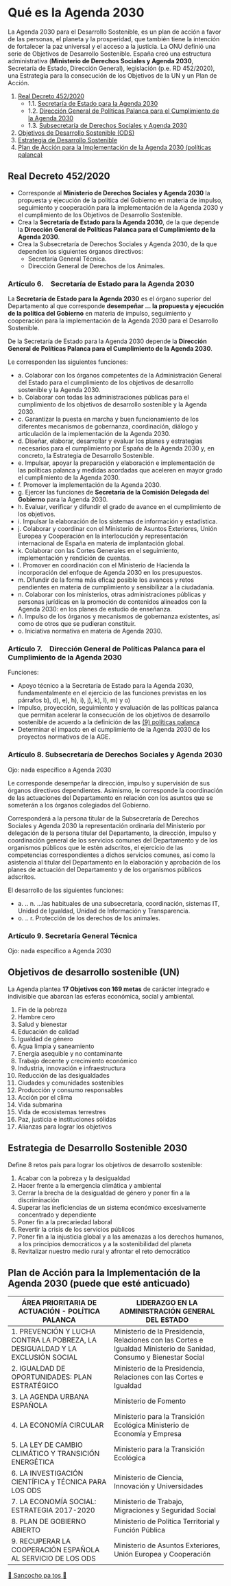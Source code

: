 # Qué es la Agenda 2030
La Agenda 2030 para el Desarrollo Sostenible, es un plan de acción a favor de las personas, el planeta y la prosperidad, que también tiene la intención de fortalecer la paz universal y el acceso a la justicia.
La ONU definió una serie de Objetivos de Desarrollo Sostenible. España creó una estructura administrativa (**Ministerio de Derechos Sociales y Agenda 2030**, Secretaría de Estado, Dirección General), legislación (p.e. RD 452/2020), una Estrategia para la consecución de los Objetivos de la UN y un Plan de Acción.

1. [Real Decreto 452/2020](#real-decreto-4522020)
   - 1.1. [Secretaría de Estado para la Agenda 2030](#art%C3%ADculo-6secretar%C3%ADa-de-estado-para-la-agenda-2030)
   - 1.2. [Dirección General de Políticas Palanca para el Cumplimiento de la Agenda 2030](#art%C3%ADculo-7direcci%C3%B3n-general-de-pol%C3%ADticas-palanca-para-el-cumplimiento-de-la-agenda-2030)
   - 1.3. [Subsecretaría de Derechos Sociales y Agenda 2030](#art%C3%ADculo-8-subsecretar%C3%ADa-de-derechos-sociales-y-agenda-2030)
2. [Objetivos de Desarrollo Sostenible (ODS)](#objetivos-de-desarrollo-sostenible-un)
3. [Estrategia de Desarrollo Sostenible](#estrategia-de-desarrollo-sostenible-2030)
4. [Plan de Acción para la Implementación de la Agenda 2030 (políticas palanca)](#plan-de-acci%C3%B3n-para-la-implementaci%C3%B3n-de-la-agenda-2030-puede-que-est%C3%A9-anticuado)

## Real Decreto 452/2020
- Corresponde al **Ministerio de Derechos Sociales y Agenda 2030** la propuesta y ejecución de la política del Gobierno en materia de impulso, seguimiento y cooperación para la implementación de la Agenda 2030 y el cumplimiento de los Objetivos de Desarrollo Sostenible.
- Crea la **Secretaría de Estado para la Agenda 2030**, de la que depende la **Dirección General de Políticas Palanca para el Cumplimiento de la Agenda 2030**.
- Crea la Subsecretaría de Derechos Sociales y Agenda 2030, de la que dependen los siguientes órganos directivos:
  - Secretaría General Técnica.
  - Dirección General de Derechos de los Animales.

### Artículo 6. Secretaría de Estado para la Agenda 2030
La **Secretaría de Estado para la Agenda 2030** es el órgano superior del Departamento al que corresponde **desempeñar ... la propuesta y ejecución de la política del Gobierno** en materia de impulso, seguimiento y cooperación para la implementación de la Agenda 2030 para el Desarrollo Sostenible.

De la Secretaría de Estado para la Agenda 2030 depende la **Dirección General de Políticas Palanca para el Cumplimiento de la Agenda 2030**.

Le corresponden las siguientes funciones:
- a. Colaborar con los órganos competentes de la Administración General del Estado para el cumplimiento de los objetivos de desarrollo sostenible y la Agenda 2030.
- b. Colaborar con todas las administraciones públicas para el cumplimiento de los objetivos de desarrollo sostenible y la Agenda 2030.
- c. Garantizar la puesta en marcha y buen funcionamiento de los diferentes mecanismos de gobernanza, coordinación, diálogo y articulación de la implementación de la Agenda 2030.
- d. Diseñar, elaborar, desarrollar y evaluar los planes y estrategias necesarios para el cumplimiento por España de la Agenda 2030 y, en concreto, la Estrategia de Desarrollo Sostenible.
- e. Impulsar, apoyar la preparación y elaboración e implementación de las políticas palanca y medidas acordadas que aceleren en mayor grado el cumplimiento de la Agenda 2030.
- f. Promover la implementación de la Agenda 2030.
- g. Ejercer las funciones de **Secretaría de la Comisión Delegada del Gobierno** para la Agenda 2030.
- h. Evaluar, verificar y difundir el grado de avance en el cumplimiento de los objetivos.
- i. Impulsar la elaboración de los sistemas de información y estadística.
- j. Colaborar y coordinar con el Ministerio de Asuntos Exteriores, Unión Europea y Cooperación en la interlocución y representación internacional de España en materia de implantación global.
- k. Colaborar con las Cortes Generales en el seguimiento, implementación y rendición de cuentas.
- l. Promover en coordinación con el Ministerio de Hacienda la incorporación del enfoque de Agenda 2030 en los presupuestos.
- m. Difundir de la forma más eficaz posible los avances y retos pendientes en materia de cumplimiento y sensibilizar a la ciudadanía.
- n. Colaborar con los ministerios, otras administraciones públicas y personas jurídicas en la promoción de contenidos alineados con la Agenda 2030: en los planes de estudio de enseñanza.
- ñ. Impulso de los órganos y mecanismos de gobernanza existentes, así como de otros que se pudieran constituir.
- o. Iniciativa normativa en materia de Agenda 2030.

### Artículo 7. Dirección General de Políticas Palanca para el Cumplimiento de la Agenda 2030
Funciones:
- Apoyo técnico a la Secretaría de Estado para la Agenda 2030, fundamentalmente en el ejercicio de las funciones previstas en los párrafos b), d), e), h), i), j), k), l), m) y o) 
- Impulso, proyección, seguimiento y evaluación de las políticas palanca que permitan acelerar la consecución de los objetivos de desarrollo sostenible de acuerdo a la definición de las [(9) políticas palanca](#plan-de-acci%C3%B3n-para-la-implementaci%C3%B3n-de-la-agenda-2030-puede-que-est%C3%A9-anticuado)
- Determinar el impacto en el cumplimiento de la Agenda 2030 de los proyectos normativos de la AGE.

### Artículo 8. Subsecretaría de Derechos Sociales y Agenda 2030
Ojo: nada específico a Agenda 2030

Le corresponde desempeñar la dirección, impulso y supervisión de sus órganos directivos dependientes. Asimismo, le corresponde la coordinación de las actuaciones del Departamento en relación con los asuntos que se someterán a los órganos colegiados del Gobierno.

Corresponderá a la persona titular de la Subsecretaría de Derechos Sociales y Agenda 2030 la representación ordinaria del Ministerio por delegación de la persona titular del Departamento, la dirección, impulso y coordinación general de los servicios comunes del Departamento y de los organismos públicos que le estén adscritos, el ejercicio de las competencias correspondientes a dichos servicios comunes, así como la asistencia al titular del Departamento en la elaboración y aprobación de los planes de actuación del Departamento y de los organismos públicos adscritos.

El desarrollo de las siguientes funciones:
- a. .. n. ...las habituales de una subsecretaría, coordinación, sistemas IT, Unidad de Igualdad, Unidad de Información y Transparencia.
- o. .. r. Protección de los derechos de los animales.

### Artículo 9. Secretaría General Técnica
Ojo: nada específico a Agenda 2030

## Objetivos de desarrollo sostenible (UN)
La Agenda plantea **17 Objetivos con 169 metas** de carácter integrado e indivisible que abarcan las esferas económica, social y ambiental. 

1. Fin de la pobreza
2. Hambre cero
3. Salud y bienestar
4. Educación de calidad
5. Igualdad de género
6. Agua limpia y saneamiento
7. Energía asequible y no contaminante
8. Trabajo decente y crecimiento económico
9. Industria, innovación e infraestructura
10. Reducción de las desigualdades
11. Ciudades y comunidades sostenibles
12. Producción y consumo responsables
13. Acción por el clima
14. Vida submarina
15. Vida de ecosistemas terrestres
16. Paz, justicia e instituciones sólidas
17. Alianzas para lograr los objetivos

## Estrategia de Desarrollo Sostenible 2030
Define 8 retos país para lograr los objetivos de desarrollo sostenible:
1. Acabar con la pobreza y la desigualdad
2. Hacer frente a la emergencia climática y ambiental
3. Cerrar la brecha de la desigualdad de género y poner fin a la discriminación
4. Superar las ineficiencias de un sistema económico excesivamente concentrado y dependiente
5. Poner fin a la precariedad laboral
6. Revertir la crisis de los servicios públicos
7. Poner fin a la injusticia global y a las amenazas a los derechos humanos, a los principios democráticos y a la sostenibilidad del planeta
8. Revitalizar nuestro medio rural y afrontar el reto democrático

## Plan de Acción para la Implementación de la Agenda 2030 (puede que esté anticuado)

| ÁREA PRIORITARIA DE ACTUACIÓN - POLÍTICA PALANCA                               | LIDERAZGO EN LA ADMINISTRACIÓN GENERAL DEL ESTADO                                                                    |
| ------------------------------------------------------------------------------ | -------------------------------------------------------------------------------------------------------------------- |
| 1\. PREVENCIÓN Y LUCHA CONTRA LA POBREZA, LA DESIGUALDAD Y LA EXCLUSIÓN SOCIAL | Ministerio de la Presidencia, Relaciones con las Cortes e Igualdad Ministerio de Sanidad, Consumo y Bienestar Social |
| 2\. IGUALDAD DE OPORTUNIDADES: PLAN ESTRATÉGICO                                | Ministerio de la Presidencia, Relaciones con las Cortes e Igualdad                                                   |
| 3\. LA AGENDA URBANA ESPAÑOLA                                                  | Ministerio de Fomento                                                                                                |
| 4\. LA ECONOMÍA CIRCULAR                                                       | Ministerio para la Transición Ecológica Ministerio de Economía y Empresa                                             |
| 5\. LA LEY DE CAMBIO CLIMÁTICO Y TRANSICIÓN ENERGÉTICA                         | Ministerio para la Transición Ecológica                                                                              |
| 6\. LA INVESTIGACIÓN CIENTÍFICA y TÉCNICA PARA LOS ODS                         | Ministerio de Ciencia, Innovación y Universidades                                                                    |
| 7\. LA ECONOMÍA SOCIAL: ESTRATEGIA 2017-2020                                   | Ministerio de Trabajo, Migraciones y Seguridad Social                                                                |
| 8\. PLAN DE GOBIERNO ABIERTO                                                   | Ministerio de Política Territorial y Función Pública                                                                 |
| 9\. RECUPERAR LA COOPERACIÓN ESPAÑOLA AL SERVICIO DE LOS ODS                   | Ministerio de Asuntos Exteriores, Unión Europea y Cooperación                                                        |


[:stew: Sancocho pa tos :stew:](https://www.youtube.com/watch?v=nukg7mukD7w&t=14s)
